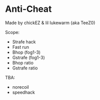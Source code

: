# Anti-Cheat

Made by chickEZ & lil lukewarm (aka TeeZ0)

Scope:
- Strafe hack
- Fast run
- Bhop (fog1-3)
- Gstrafe (fog1-3)
- Bhop ratio
- Gstrafe ratio

TBA:
- norecoil
- speedhack
